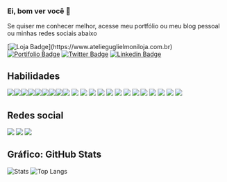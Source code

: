 ### Ei, bom ver você 👋

Se quiser me conhecer melhor, acesse meu portfólio ou meu blog pessoal ou minhas redes sociais abaixo


[![Loja Badge](https://img.shields.io/badge/Ecommerce-Loja-111111?style="plastic"&logo="Shopify"&logoColor="grren")](https://www.atelieguglielmoniloja.com.br)
[![Portifolio Badge](https://img.shields.io/badge/Portfolio-HomePage-0000AA)](https://allansouza.weebly.com)
[![Twitter Badge](https://img.shields.io/badge/-Twitter-1ca0f1?style=flat-square&labelColor=1ca0f1&logo=twitter&logoColor=white&link=https://twitter.com/fsclaro)](https://www.instagram.com/allan.guglielmoni/)
[![Linkedin Badge](https://img.shields.io/badge/-instagram-red?style=flat-square&logo=instagram&logoColor=white&link=https://www.instagram.com/allan.guglielmoni/)](https://www.instagram.com/allan.guglielmoni/)

## Habilidades
<img src="https://img.shields.io/badge/javascript%20-%23323330.svg?&style=for-the-badge&logo=javascript&logoColor=%23F7DF1E"/><img src="https://img.shields.io/badge/html5%20-%23E34F26.svg?&style=for-the-badge&logo=html5&logoColor=white"/><img src="https://img.shields.io/badge/css3%20-%231572B6.svg?&style=for-the-badge&logo=css3&logoColor=white"/><img src="https://img.shields.io/badge/php-%23777BB4.svg?&style=for-the-badge&logo=php&logoColor=white"/><img src="https://img.shields.io/badge/markdown-%23000000.svg?&style=for-the-badge&logo=markdown&logoColor=white"/><img src="https://img.shields.io/badge/jquery%20-%230769AD.svg?&style=for-the-badge&logo=jquery&logoColor=white"/><img src="https://img.shields.io/badge/git%20-%23F05033.svg?&style=for-the-badge&logo=git&logoColor=white"/><img src="https://img.shields.io/badge/apache%20-%23D42029.svg?&style=for-the-badge&logo=apache&logoColor=white"/><img src="https://img.shields.io/badge/mysql-%2300f.svg?&style=for-the-badge&logo=mysql&logoColor=white"/>
<img src="https://img.shields.io/badge/Angular-DD0031.svg?&style=for-the-badge&logo=Angular&logoColor=white"/>
<img src="https://img.shields.io/badge/Python-3776AB.svg?&style=for-the-badge&logo=Python&logoColor=white"/>
<img src="https://img.shields.io/badge/MongoDB-347A248.svg?&style=for-the-badge&logo=MongoDb&logoColor=white"/>
<img src="https://img.shields.io/badge/Java-007396.svg?&style=for-the-badge&logo=Spring&logoColor=white"/>
<img src="https://img.shields.io/badge/github%20-%23121011.svg?&style=for-the-badge&logo=github&logoColor=white"/>
<img src="https://img.shields.io/badge/Spring-6D833F.svg?&style=for-the-badge&logo=Spring&logoColor=white"/>
<img src="https://img.shields.io/badge/C-A8b9CC.svg?&style=for-the-badge&logo=C&logoColor=white"/>
<img src="https://img.shields.io/badge/ApacheMaven-C71A36.svg?&style=for-the-badge&logo=Apache Maven&logoColor=white"/>
<img src="https://img.shields.io/badge/AdobeDreamweaver-FF61F6.svg?&style=for-the-badge&logo=Adobe Dreamweaver&logoColor=white"/>
<img src="https://img.shields.io/badge/typescript%20-%23007ACC.svg?&style=for-the-badge&logo=typescript&logoColor=white"/>
<img src="https://img.shields.io/badge/NPM-CB3837.svg?&style=for-the-badge&logo=NPM&logoColor=white"/>
<img src="https://img.shields.io/badge/Node.js-339933.svg?&style=for-the-badge&logo=Node.js&logoColor=white"/>
<img src="https://img.shields.io/badge/Flask-000.svg?&style=for-the-badge&logo=Flask&logoColor=white"/>
## Redes social
<img src="https://img.shields.io/badge/Discord-7289DA.svg?&style=for-the-badge&logo=Discord&logoColor=white"/>
<img src="https://img.shields.io/badge/instagram-E4405F.svg?&style=for-the-badge&logo=instagram&logoColor=white"/>
<img src="https://img.shields.io/badge/Pinterest-8D031C.svg?&style=for-the-badge&logo=Pinterest&logoColor=white"/>

## Gráfico: GitHub Stats
![Stats](https://github-readme-stats.vercel.app/api?username=allanfs1&show_icons=true&include_all_commits)
![Top Langs](https://github-readme-stats.vercel.app/api/top-langs/?username=allanfs1&layout=compact)
